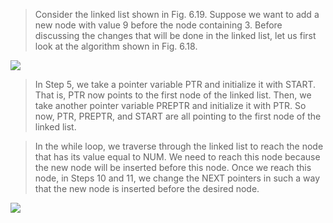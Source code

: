 
 > Consider the linked list shown in Fig. 6.19. Suppose we want to add a new node with value 9 before 
the node containing 3. Before discussing 
the changes that will be done in the linked list, let us first look at the algorithm shown 
in Fig. 6.18.
 

 <img src = "/DSA-Using-C/image/list/18.png"> 

 >  In Step 5, we take a pointer variable 
PTR and initialize it with START. That is, PTR 
now points to the first node of the linked 
list. Then, we take another pointer variable 
PREPTR and initialize it with PTR. So now, 
PTR, PREPTR, and START are all pointing to 
the first node of the linked list.
 

 >  In the while loop, we traverse through 
the linked list to reach the node that has 
its value equal to NUM. We need to reach 
this node because the new node will be 
inserted before this node. Once we reach 
 this node, in Steps 10 and 11, we change the NEXT pointers in such a way that the new node is 
inserted before the desired node.
 

 <img src = "/DSA-Using-C/image/list/19.png"> 
